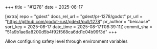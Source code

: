 +++
title = "#1278"
date = 2025-08-17

[extra]
repo = "gdext"
docs_rel_url = "gdext/pr-1278/godot"
pr_url = "https://github.com/godot-rust/gdext/pull/1278"
pr_author = "beicause"
sort_key = 2025-08-17
date_time = 2025-08-17T08:39:11Z
commit_sha = "51a9b1ae6a8200d5b4f92f568ca6dd1c04b99f3d"
+++

Allow configuring safety level through environment variables
